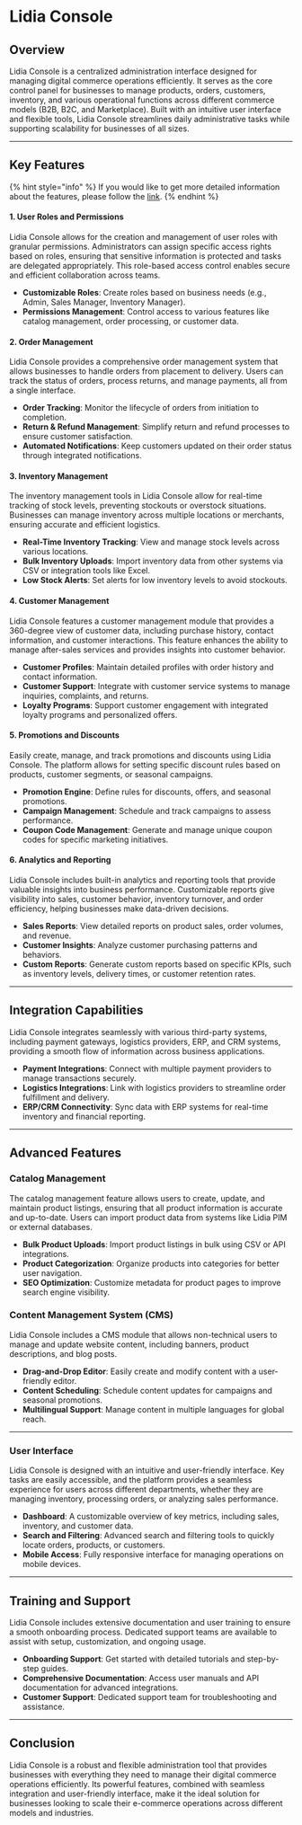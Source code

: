 # Lidia Console

## Overview

Lidia Console is a centralized administration interface designed for managing digital commerce operations efficiently. It serves as the core control panel for businesses to manage products, orders, customers, inventory, and various operational functions across different commerce models (B2B, B2C, and Marketplace). Built with an intuitive user interface and flexible tools, Lidia Console streamlines daily administrative tasks while supporting scalability for businesses of all sizes.

***

## Key Features

{% hint style="info" %}
If you would like to get more detailed information about the features, please follow the [link](features/).
{% endhint %}

#### 1. **User Roles and Permissions**

Lidia Console allows for the creation and management of user roles with granular permissions. Administrators can assign specific access rights based on roles, ensuring that sensitive information is protected and tasks are delegated appropriately. This role-based access control enables secure and efficient collaboration across teams.

* **Customizable Roles**: Create roles based on business needs (e.g., Admin, Sales Manager, Inventory Manager).
* **Permissions Management**: Control access to various features like catalog management, order processing, or customer data.

#### 2. **Order Management**

Lidia Console provides a comprehensive order management system that allows businesses to handle orders from placement to delivery. Users can track the status of orders, process returns, and manage payments, all from a single interface.

* **Order Tracking**: Monitor the lifecycle of orders from initiation to completion.
* **Return & Refund Management**: Simplify return and refund processes to ensure customer satisfaction.
* **Automated Notifications**: Keep customers updated on their order status through integrated notifications.

#### 3. **Inventory Management**

The inventory management tools in Lidia Console allow for real-time tracking of stock levels, preventing stockouts or overstock situations. Businesses can manage inventory across multiple locations or merchants, ensuring accurate and efficient logistics.

* **Real-Time Inventory Tracking**: View and manage stock levels across various locations.
* **Bulk Inventory Uploads**: Import inventory data from other systems via CSV or integration tools like Excel.
* **Low Stock Alerts**: Set alerts for low inventory levels to avoid stockouts.

#### 4. **Customer Management**

Lidia Console features a customer management module that provides a 360-degree view of customer data, including purchase history, contact information, and customer interactions. This feature enhances the ability to manage after-sales services and provides insights into customer behavior.

* **Customer Profiles**: Maintain detailed profiles with order history and contact information.
* **Customer Support**: Integrate with customer service systems to manage inquiries, complaints, and returns.
* **Loyalty Programs**: Support customer engagement with integrated loyalty programs and personalized offers.

#### 5. **Promotions and Discounts**

Easily create, manage, and track promotions and discounts using Lidia Console. The platform allows for setting specific discount rules based on products, customer segments, or seasonal campaigns.

* **Promotion Engine**: Define rules for discounts, offers, and seasonal promotions.
* **Campaign Management**: Schedule and track campaigns to assess performance.
* **Coupon Code Management**: Generate and manage unique coupon codes for specific marketing initiatives.

#### 6. **Analytics and Reporting**

Lidia Console includes built-in analytics and reporting tools that provide valuable insights into business performance. Customizable reports give visibility into sales, customer behavior, inventory turnover, and order efficiency, helping businesses make data-driven decisions.

* **Sales Reports**: View detailed reports on product sales, order volumes, and revenue.
* **Customer Insights**: Analyze customer purchasing patterns and behaviors.
* **Custom Reports**: Generate custom reports based on specific KPIs, such as inventory levels, delivery times, or customer retention rates.

***

## Integration Capabilities

Lidia Console integrates seamlessly with various third-party systems, including payment gateways, logistics providers, ERP, and CRM systems, providing a smooth flow of information across business applications.

* **Payment Integrations**: Connect with multiple payment providers to manage transactions securely.
* **Logistics Integrations**: Link with logistics providers to streamline order fulfillment and delivery.
* **ERP/CRM Connectivity**: Sync data with ERP systems for real-time inventory and financial reporting.

***

## Advanced Features

### **Catalog Management**

The catalog management feature allows users to create, update, and maintain product listings, ensuring that all product information is accurate and up-to-date. Users can import product data from systems like Lidia PIM or external databases.

* **Bulk Product Uploads**: Import product listings in bulk using CSV or API integrations.
* **Product Categorization**: Organize products into categories for better user navigation.
* **SEO Optimization**: Customize metadata for product pages to improve search engine visibility.

### **Content Management System (CMS)**

Lidia Console includes a CMS module that allows non-technical users to manage and update website content, including banners, product descriptions, and blog posts.

* **Drag-and-Drop Editor**: Easily create and modify content with a user-friendly editor.
* **Content Scheduling**: Schedule content updates for campaigns and seasonal promotions.
* **Multilingual Support**: Manage content in multiple languages for global reach.

***

### User Interface

Lidia Console is designed with an intuitive and user-friendly interface. Key tasks are easily accessible, and the platform provides a seamless experience for users across different departments, whether they are managing inventory, processing orders, or analyzing sales performance.

* **Dashboard**: A customizable overview of key metrics, including sales, inventory, and customer data.
* **Search and Filtering**: Advanced search and filtering tools to quickly locate orders, products, or customers.
* **Mobile Access**: Fully responsive interface for managing operations on mobile devices.

***

## Training and Support

Lidia Console includes extensive documentation and user training to ensure a smooth onboarding process. Dedicated support teams are available to assist with setup, customization, and ongoing usage.

* **Onboarding Support**: Get started with detailed tutorials and step-by-step guides.
* **Comprehensive Documentation**: Access user manuals and API documentation for advanced integrations.
* **Customer Support**: Dedicated support team for troubleshooting and assistance.

***

## Conclusion

Lidia Console is a robust and flexible administration tool that provides businesses with everything they need to manage their digital commerce operations efficiently. Its powerful features, combined with seamless integration and user-friendly interface, make it the ideal solution for businesses looking to scale their e-commerce operations across different models and industries.
